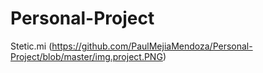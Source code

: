 # Personal-Project
Stetic.mi
(https://github.com/PaulMejiaMendoza/Personal-Project/blob/master/img.project.PNG)
